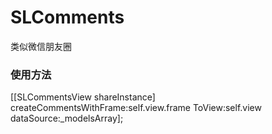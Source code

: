 # SLComments
类似微信朋友圈

### 使用方法
[[SLCommentsView shareInstance] createCommentsWithFrame:self.view.frame ToView:self.view dataSource:_modelsArray];
